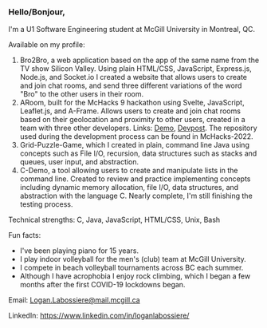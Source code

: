 ### Hello/Bonjour,
I'm a U1 Software Engineering student at McGill University in Montreal, QC. 

Available on my profile:

1. Bro2Bro, a web application based on the app of the same name from the TV show Silicon Valley.  Using plain HTML/CSS, JavaScript, Express.js, Node.js, and Socket.io I created a website that allows users to create and join chat rooms, and send three different variations of the word "Bro" to the other users in their room.
2. ARoom, built for the McHacks 9 hackathon using Svelte, JavaScript, Leaflet.js, and A-Frame. Allows users to create and join chat rooms based on their geolocation and proximity to other users, created in a team with three other developers. Links: [Demo](https://logantml.github.io/ARoom/), [Devpost](https://devpost.com/software/aroom-dzm4in?ref_content=user-portfolio&ref_feature=in_progress).  The repository used during the development process can be found in McHacks-2022.
3. Grid-Puzzle-Game, which I created in plain, command line Java using concepts such as File I/O, recursion, data structures such as stacks and queues, user input, and abstraction.
4. C-Demo, a tool allowing users to create and manipulate lists in the command line. Created to review and practice implementing concepts including dynamic memory allocation, file I/O, data structures, and abstraction with the language C.  Nearly complete, I'm still finishing the testing process.


Technical strengths: C, Java, JavaScript, HTML/CSS, Unix, Bash


Fun facts:
* I've been playing piano for 15 years.
* I play indoor volleyball for the men's (club) team at McGill University.
* I compete in beach volleyball tournaments across BC each summer.
* Although I have acrophobia I enjoy rock climbing, which I began a few months after the first COVID-19 lockdowns began.

<!--
##Relevant coursework:
* CSC 111 (UVic): Fundamentals of Programming with Engineering Applications. 99% -> A+ (average: 72%)
* CSC 115 (UVic): Fundamentals of Programming: II. 86% -> A (average: 77%)
* COMP 206 (McGill): Introduction to Software Systems. In Progress.
* MATH 262 (McGill): Intermediate Calculus. A (average: B)
* MATH 263 (McGill): Ordinary Differential Equations for Engineers. A (average: A)
-->

Email: Logan.Labossiere@mail.mcgill.ca

LinkedIn: https://www.linkedin.com/in/loganlabossiere/
<!--
**LoganTML/LoganTML** is a ✨ _special_ ✨ repository because its `README.md` (this file) appears on your GitHub profile.

Here are some ideas to get you started:

- 🔭 I’m currently working on ...
- 🌱 I’m currently learning ...
- 👯 I’m looking to collaborate on ...
- 🤔 I’m looking for help with ...
- 💬 Ask me about ...
- 📫 How to reach me: ...
- 😄 Pronouns: ...
- ⚡ Fun fact: ...
-->
